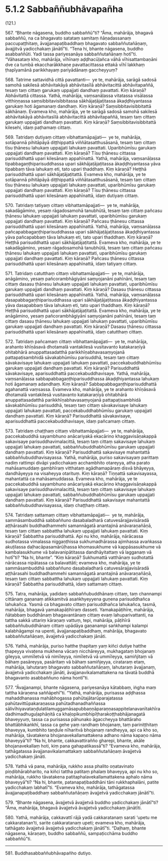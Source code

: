 # 5.1.2 Sabbaññubhāvapañha

(121.)

567\. “Bhante nāgasena, buddho sabbaññū”ti? “Āma, mahārāja, bhagavā sabbaññū, na ca bhagavato satataṃ samitaṃ ñāṇadassanaṃ paccupaṭṭhitaṃ, āvajjanapaṭibaddhaṃ bhagavato sabbaññutañāṇaṃ, āvajjitvā yadicchakaṃ jānātī”ti. “Tena hi, bhante nāgasena, buddho asabbaññūti. Yadi tassa pariyesanāya sabbaññutañāṇaṃ hotī”ti. “Vāhasataṃ kho, mahārāja, vīhīnaṃ aḍḍhacūḷañca vāhā vīhisattambaṇāni dve ca tumbā ekaccharākkhaṇe pavattacittassa ettakā vīhī lakkhaṃ ṭhapīyamānā parikkhayaṃ pariyādānaṃ gaccheyyuṃ?

568\. Tatrime sattavidhā cittā pavattanti—  ye te, mahārāja, sarāgā sadosā samohā sakilesā abhāvitakāyā abhāvitasīlā abhāvitacittā abhāvitapaññā, tesaṃ taṃ cittaṃ garukaṃ uppajjati dandhaṃ pavattati. Kiṃ kāraṇā? Abhāvitattā cittassa. Yathā, mahārāja, vaṃsanāḷassa vitatassa visālassa vitthiṇṇassa saṃsibbitavisibbitassa sākhājaṭājaṭitassa ākaḍḍhiyantassa garukaṃ hoti āgamanaṃ dandhaṃ. Kiṃ kāraṇā? Saṃsibbitavisibbitattā sākhānaṃ. Evameva kho, mahārāja, ye te sarāgā sadosā samohā sakilesā abhāvitakāyā abhāvitasīlā abhāvitacittā abhāvitapaññā, tesaṃ taṃ cittaṃ garukaṃ uppajjati dandhaṃ pavattati. Kiṃ kāraṇā? Saṃsibbitavisibbitattā kilesehi, idaṃ paṭhamaṃ cittaṃ.

569\. Tatridaṃ dutiyaṃ cittaṃ vibhattamāpajjati—  ye te, mahārāja, sotāpannā pihitāpāyā diṭṭhippattā viññātasatthusāsanā, tesaṃ taṃ cittaṃ tīsu ṭhānesu lahukaṃ uppajjati lahukaṃ pavattati. Uparibhūmīsu garukaṃ uppajjati dandhaṃ pavattati. Kiṃ kāraṇā? Tīsu ṭhānesu cittassa parisuddhattā upari kilesānaṃ appahīnattā. Yathā, mahārāja, vaṃsanāḷassa tipabbagaṇṭhiparisuddhassa upari sākhājaṭājaṭitassa ākaḍḍhiyantassa yāva tipabbaṃ tāva lahukaṃ eti, tato upari thaddhaṃ. Kiṃ kāraṇā? Heṭṭhā parisuddhattā upari sākhājaṭājaṭitattā. Evameva kho, mahārāja, ye te sotāpannā pihitāpāyā diṭṭhippattā viññātasatthusāsanā, tesaṃ taṃ cittaṃ tīsu ṭhānesu lahukaṃ uppajjati lahukaṃ pavattati, uparibhūmīsu garukaṃ uppajjati dandhaṃ pavattati. Kiṃ kāraṇā? Tīsu ṭhānesu cittassa parisuddhattā upari kilesānaṃ appahīnattā, idaṃ dutiyaṃ cittaṃ.

570\. Tatridaṃ tatiyaṃ cittaṃ vibhattamāpajjati—  ye te, mahārāja, sakadāgāmino, yesaṃ rāgadosamohā tanubhūtā, tesaṃ taṃ cittaṃ pañcasu ṭhānesu lahukaṃ uppajjati lahukaṃ pavattati, uparibhūmīsu garukaṃ uppajjati dandhaṃ pavattati. Kiṃ kāraṇā? Pañcasu ṭhānesu cittassa parisuddhattā upari kilesānaṃ appahīnattā. Yathā, mahārāja, vaṃsanāḷassa pañcapabbagaṇṭhiparisuddhassa upari sākhājaṭājaṭitassa ākaḍḍhiyantassa yāva pañcapabbaṃ tāva lahukaṃ eti, tato upari thaddhaṃ. Kiṃ kāraṇā? Heṭṭhā parisuddhattā upari sākhājaṭājaṭitattā. Evameva kho, mahārāja, ye te sakadāgāmino, yesaṃ rāgadosamohā tanubhūtā, tesaṃ taṃ cittaṃ pañcasu ṭhānesu lahukaṃ uppajjati lahukaṃ pavattati, uparibhūmīsu garukaṃ uppajjati dandhaṃ pavattati. Kiṃ kāraṇā? Pañcasu ṭhānesu cittassa parisuddhattā upari kilesānaṃ appahīnattā, idaṃ tatiyaṃ cittaṃ.

571\. Tatridaṃ catutthaṃ cittaṃ vibhattamāpajjati—  ye te, mahārāja, anāgāmino, yesaṃ pañcorambhāgiyāni saṃyojanāni pahīnāni, tesaṃ taṃ cittaṃ dasasu ṭhānesu lahukaṃ uppajjati lahukaṃ pavattati, uparibhūmīsu garukaṃ uppajjati dandhaṃ pavattati. Kiṃ kāraṇā? Dasasu ṭhānesu cittassa parisuddhattā upari kilesānaṃ appahīnattā. Yathā, mahārāja, vaṃsanāḷassa dasapabbagaṇṭhiparisuddhassa upari sākhājaṭājaṭitassa ākaḍḍhiyantassa yāva dasapabbaṃ tāva lahukaṃ eti, tato upari thaddhaṃ. Kiṃ kāraṇā? Heṭṭhā parisuddhattā upari sākhājaṭājaṭitattā. Evameva kho, mahārāja, ye te anāgāmino, yesaṃ pañcorambhāgiyāni saṃyojanāni pahīnāni, tesaṃ taṃ cittaṃ dasasu ṭhānesu lahukaṃ uppajjati lahukaṃ pavattati, uparibhūmīsu garukaṃ uppajjati dandhaṃ pavattati. Kiṃ kāraṇā? Dasasu ṭhānesu cittassa parisuddhattā upari kilesānaṃ appahīnattā, idaṃ catutthaṃ cittaṃ.

572\. Tatridaṃ pañcamaṃ cittaṃ vibhattamāpajjati—  ye te, mahārāja, arahanto khīṇāsavā dhotamalā vantakilesā vusitavanto katakaraṇīyā ohitabhārā anuppattasadatthā parikkhīṇabhavasaṃyojanā pattapaṭisambhidā sāvakabhūmīsu parisuddhā, tesaṃ taṃ cittaṃ sāvakavisaye lahukaṃ uppajjati lahukaṃ pavattati, paccekabuddhabhūmīsu garukaṃ uppajjati dandhaṃ pavattati. Kiṃ kāraṇā? Parisuddhattā sāvakavisaye, aparisuddhattā paccekabuddhavisaye. Yathā, mahārāja, vaṃsanāḷassa sabbapabbagaṇṭhiparisuddhassa ākaḍḍhiyantassa lahukaṃ hoti āgamanaṃ adandhaṃ. Kiṃ kāraṇā? Sabbapabbagaṇṭhiparisuddhattā agahanattā vaṃsassa. Evameva kho, mahārāja, ye te arahanto khīṇāsavā dhotamalā vantakilesā vusitavanto katakaraṇīyā ohitabhārā anuppattasadatthā parikkhīṇabhavasaṃyojanā pattapaṭisambhidā sāvakabhūmīsu parisuddhā, tesaṃ taṃ cittaṃ sāvakavisaye lahukaṃ uppajjati lahukaṃ pavattati, paccekabuddhabhūmīsu garukaṃ uppajjati dandhaṃ pavattati. Kiṃ kāraṇā? Parisuddhattā sāvakavisaye, aparisuddhattā paccekabuddhavisaye, idaṃ pañcamaṃ cittaṃ.

573\. Tatridaṃ chaṭṭhaṃ cittaṃ vibhattamāpajjati—  ye te, mahārāja, paccekabuddhā sayambhuno anācariyakā ekacārino khaggavisāṇakappā sakavisaye parisuddhavimalacittā, tesaṃ taṃ cittaṃ sakavisaye lahukaṃ uppajjati lahukaṃ pavattati, sabbaññubuddhabhūmīsu garukaṃ uppajjati dandhaṃ pavattati. Kiṃ kāraṇā? Parisuddhattā sakavisaye mahantattā sabbaññubuddhavisayassa. Yathā, mahārāja, puriso sakavisayaṃ parittaṃ nadiṃ rattimpi divāpi yadicchakaṃ acchambhito otareyya, atha parato mahāsamuddaṃ gambhīraṃ vitthataṃ agādhamapāraṃ disvā bhāyeyya, dandhāyeyya na visaheyya otarituṃ. Kiṃ kāraṇā? Tiṇṇattā sakavisayassa, mahantattā ca mahāsamuddassa. Evameva kho, mahārāja, ye te paccekabuddhā sayambhuno anācariyakā ekacārino khaggavisāṇakappā sakavisaye parisuddhavimalacittā, tesaṃ taṃ cittaṃ sakavisaye lahukaṃ uppajjati lahukaṃ pavattati, sabbaññubuddhabhūmīsu garukaṃ uppajjati dandhaṃ pavattati. Kiṃ kāraṇā? Parisuddhattā sakavisaye mahantattā sabbaññubuddhavisayassa, idaṃ chaṭṭhaṃ cittaṃ.

574\. Tatridaṃ sattamaṃ cittaṃ vibhattamāpajjati—  ye te, mahārāja, sammāsambuddhā sabbaññuno dasabaladharā catuvesārajjavisāradā aṭṭhārasahi buddhadhammehi samannāgatā anantajinā anāvaraṇañāṇā, tesaṃ taṃ cittaṃ sabbattha lahukaṃ uppajjati lahukaṃ pavattati. Kiṃ kāraṇā? Sabbattha parisuddhattā. Api nu kho, mahārāja, nārācassa sudhotassa vimalassa niggaṇṭhissa sukhumadhārassa ajimhassa avaṅkassa akuṭilassa daḷhacāpasamārūḷhassa khomasukhume vā kappāsasukhume vā kambalasukhume vā balavanipātitassa dandhāyitattaṃ vā lagganaṃ vā hotī”ti? “Na hi, bhante”. “Kiṃ kāraṇā? Sukhumattā vatthānaṃ sudhotattā nārācassa nipātassa ca balavattāti; evameva kho, mahārāja, ye te sammāsambuddhā sabbaññuno dasabaladharā catuvesārajjavisāradā aṭṭhārasahi buddhadhammehi samannāgatā anantajinā anāvaraṇañāṇā, tesaṃ taṃ cittaṃ sabbattha lahukaṃ uppajjati lahukaṃ pavattati. Kiṃ kāraṇā? Sabbattha parisuddhattā, idaṃ sattamaṃ cittaṃ.

575\. Tatra, mahārāja, yadidaṃ sabbaññubuddhānaṃ cittaṃ, taṃ channampi cittānaṃ gaṇanaṃ atikkamitvā asaṅkhyeyyena guṇena parisuddhañca lahukañca. Yasmā ca bhagavato cittaṃ parisuddhañca lahukañca, tasmā, mahārāja, bhagavā yamakapāṭihīraṃ dasseti. Yamakapāṭihīre, mahārāja, ñātabbaṃ buddhānaṃ bhagavantānaṃ cittaṃ evaṃ lahuparivattanti, na tattha sakkā uttariṃ kāraṇaṃ vattuṃ, tepi, mahārāja, pāṭihīrā sabbaññubuddhānaṃ cittaṃ upādāya gaṇanampi saṅkhampi kalampi kalabhāgampi na upenti, āvajjanapaṭibaddhaṃ, mahārāja, bhagavato sabbaññutañāṇaṃ, āvajjetvā yadicchakaṃ jānāti.

576\. Yathā, mahārāja, puriso hatthe ṭhapitaṃ yaṃ kiñci dutiye hatthe ṭhapeyya vivaṭena mukhena vācaṃ nicchāreyya, mukhagataṃ bhojanaṃ gileyya, ummīletvā vā nimīleyya, nimīletvā vā ummīleyya, samiñjitaṃ vā bāhaṃ pasāreyya, pasāritaṃ vā bāhaṃ samiñjeyya, cirataraṃ etaṃ, mahārāja, lahutaraṃ bhagavato sabbaññutañāṇaṃ, lahutaraṃ āvajjanaṃ, āvajjetvā yadicchakaṃ jānāti, āvajjanavikalamattakena na tāvatā buddhā bhagavanto asabbaññuno nāma hontī”ti.

577\. “Āvajjanampi, bhante nāgasena, pariyesanāya kātabbaṃ, iṅgha maṃ tattha kāraṇena saññāpehī”ti. “Yathā, mahārāja, purisassa aḍḍhassa mahaddhanassa mahābhogassa pahūtajātarūparajatassa pahūtavittūpakaraṇassa pahūtadhanadhaññassa sālivīhiyavataṇḍulatilamuggamāsapubbaṇṇāparaṇṇasappitelanavanītakhīradadhimadhuguḷaphāṇitā ca khaḷopikumbhipīṭharakoṭṭhabhājanagatā bhaveyyuṃ, tassa ca purisassa pāhunako āgaccheyya bhattāraho bhattābhikaṅkhī, tassa ca gehe yaṃ randhaṃ bhojanaṃ, taṃ pariniṭṭhitaṃ bhaveyya, kumbhito taṇḍule nīharitvā bhojanaṃ randheyya, api ca kho so, mahārāja, tāvatakena bhojanavekallamattakena adhano nāma kapaṇo nāma bhaveyyā”ti? “Na hi, bhante, cakkavattirañño gharepi, bhante, akāle bhojanavekallaṃ hoti, kiṃ pana gahapatikassā”ti? “Evameva kho, mahārāja, tathāgatassa āvajjanavikalamattakaṃ sabbaññutañāṇaṃ āvajjetvā yadicchakaṃ jānāti.

578\. Yathā vā pana, mahārāja, rukkho assa phalito oṇatavinato piṇḍibhārabharito, na kiñci tattha patitaṃ phalaṃ bhaveyya, api nu kho so, mahārāja, rukkho tāvatakena patitaphalavekallamattakena aphalo nāma bhaveyyā”ti? “Na hi, bhante, patanapaṭibaddhāni tāni rukkhaphalāni, patite yadicchakaṃ labhatī”ti. “Evameva kho, mahārāja, tathāgatassa āvajjanapaṭibaddhaṃ sabbaññutañāṇaṃ āvajjetvā yadicchakaṃ jānātī”ti.

579\. “Bhante nāgasena, āvajjetvā āvajjetvā buddho yadicchakaṃ jānātī”ti? “Āma, mahārāja, bhagavā āvajjetvā āvajjetvā yadicchakaṃ jānātīti.

580\. Yathā, mahārāja, cakkavattī rājā yadā cakkaratanaṃ sarati ‘upetu me cakkaratanan’ti, sarite cakkaratanaṃ upeti; evameva kho, mahārāja, tathāgato āvajjetvā āvajjetvā yadicchakaṃ jānātī”ti. “Daḷhaṃ, bhante nāgasena, kāraṇaṃ, buddho sabbaññū, sampaṭicchāma buddho sabbaññū”ti.

---

581\. Buddhasabbaññubhāvapañho dutiyo.

